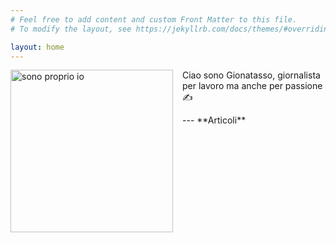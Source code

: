 ```yaml
---
# Feel free to add content and custom Front Matter to this file.
# To modify the layout, see https://jekyllrb.com/docs/themes/#overriding-theme-defaults

layout: home
---
```

<p align="left">
  <img src="https://frapiocov.github.io/leggere-morra/assets/images/gionatasso.png" alt="sono proprio io" width="260" style="margin-right:15px; float:left;"/>
  <span>Ciao sono Gionatasso, giornalista per lavoro ma anche per passione ✍️</span>
</p>
---
**Articoli**
